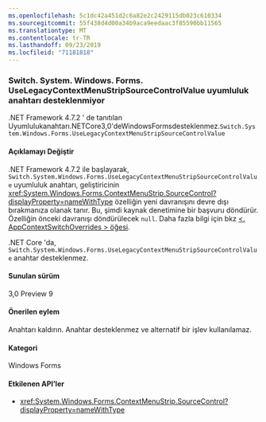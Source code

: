 ```yaml
---
ms.openlocfilehash: 5c1dc42a451d2c6a82e2c2429115db023c610334
ms.sourcegitcommit: 55f438d4d00a34b9aca9eedaac3f85590bb11565
ms.translationtype: MT
ms.contentlocale: tr-TR
ms.lasthandoff: 09/23/2019
ms.locfileid: "71181818"
---
```

### <a name="switchsystemwindowsformsuselegacycontextmenustripsourcecontrolvalue-compatibility-switch-not-supported"></a>Switch. System. Windows. Forms. UseLegacyContextMenuStripSourceControlValue uyumluluk anahtarı desteklenmiyor

.NET Framework 4.7.2 ' de tanıtılan Uyumlulukanahtarı.NETCore3,0'deWindowsFormsdesteklenmez.`Switch.System.Windows.Forms.UseLegacyContextMenuStripSourceControlValue`

#### <a name="change-description"></a>Açıklamayı Değiştir

.NET Framework 4.7.2 ile başlayarak, `Switch.System.Windows.Forms.UseLegacyContextMenuStripSourceControlValue` uyumluluk anahtarı, geliştiricinin <xref:System.Windows.Forms.ContextMenuStrip.SourceControl?displayProperty=nameWithType> özelliğin yeni davranışını devre dışı bırakmanıza olanak tanır. Bu, şimdi kaynak denetimine bir başvuru döndürür. Özelliğin önceki davranışı döndürülecek `null`. Daha fazla bilgi için bkz [ \<. AppContextSwitchOverrides > öğesi](~/docs/framework/configure-apps/file-schema/runtime/appcontextswitchoverrides-element.md).

.NET Core 'da, `Switch.System.Windows.Forms.UseLegacyContextMenuStripSourceControlValue` anahtar desteklenmez.

#### <a name="version-introduced"></a>Sunulan sürüm

3,0 Preview 9

#### <a name="recommended-action"></a>Önerilen eylem

Anahtarı kaldırın. Anahtar desteklenmez ve alternatif bir işlev kullanılamaz.

#### <a name="category"></a>Kategori

Windows Forms

#### <a name="affected-apis"></a>Etkilenen API’ler

- <xref:System.Windows.Forms.ContextMenuStrip.SourceControl?displayProperty=nameWithType>

<!-- 

### Affected APIs

- `P:System.Windows.Forms.ContextMenuStrip.SourceControl`

-->
